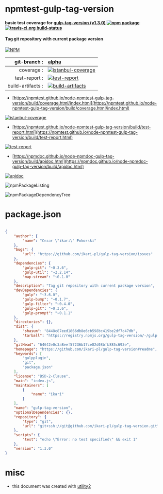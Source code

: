 # npmtest-gulp-tag-version

#### basic test coverage for  [gulp-tag-version (v1.3.0)](https://github.com/ikari-pl/gulp-tag-version#readme)  [![npm package](https://img.shields.io/npm/v/npmtest-gulp-tag-version.svg?style=flat-square)](https://www.npmjs.org/package/npmtest-gulp-tag-version) [![travis-ci.org build-status](https://api.travis-ci.org/npmtest/node-npmtest-gulp-tag-version.svg)](https://travis-ci.org/npmtest/node-npmtest-gulp-tag-version)

#### Tag git repository with current package version

[![NPM](https://nodei.co/npm/gulp-tag-version.png?downloads=true&downloadRank=true&stars=true)](https://www.npmjs.com/package/gulp-tag-version)

| git-branch : | [alpha](https://github.com/npmtest/node-npmtest-gulp-tag-version/tree/alpha)|
|--:|:--|
| coverage : | [![istanbul-coverage](https://npmtest.github.io/node-npmtest-gulp-tag-version/build/coverage.badge.svg)](https://npmtest.github.io/node-npmtest-gulp-tag-version/build/coverage.html/index.html)|
| test-report : | [![test-report](https://npmtest.github.io/node-npmtest-gulp-tag-version/build/test-report.badge.svg)](https://npmtest.github.io/node-npmtest-gulp-tag-version/build/test-report.html)|
| build-artifacts : | [![build-artifacts](https://npmtest.github.io/node-npmtest-gulp-tag-version/glyphicons_144_folder_open.png)](https://github.com/npmtest/node-npmtest-gulp-tag-version/tree/gh-pages/build)|

- [https://npmtest.github.io/node-npmtest-gulp-tag-version/build/coverage.html/index.html](https://npmtest.github.io/node-npmtest-gulp-tag-version/build/coverage.html/index.html)

[![istanbul-coverage](https://npmtest.github.io/node-npmtest-gulp-tag-version/build/screenCapture.buildCi.browser.%252Ftmp%252Fbuild%252Fcoverage.lib.html.png)](https://npmtest.github.io/node-npmtest-gulp-tag-version/build/coverage.html/index.html)

- [https://npmtest.github.io/node-npmtest-gulp-tag-version/build/test-report.html](https://npmtest.github.io/node-npmtest-gulp-tag-version/build/test-report.html)

[![test-report](https://npmtest.github.io/node-npmtest-gulp-tag-version/build/screenCapture.buildCi.browser.%252Ftmp%252Fbuild%252Ftest-report.html.png)](https://npmtest.github.io/node-npmtest-gulp-tag-version/build/test-report.html)

- [https://npmdoc.github.io/node-npmdoc-gulp-tag-version/build/apidoc.html](https://npmdoc.github.io/node-npmdoc-gulp-tag-version/build/apidoc.html)

[![apidoc](https://npmdoc.github.io/node-npmdoc-gulp-tag-version/build/screenCapture.buildCi.browser.%252Ftmp%252Fbuild%252Fapidoc.html.png)](https://npmdoc.github.io/node-npmdoc-gulp-tag-version/build/apidoc.html)

![npmPackageListing](https://npmtest.github.io/node-npmtest-gulp-tag-version/build/screenCapture.npmPackageListing.svg)

![npmPackageDependencyTree](https://npmtest.github.io/node-npmtest-gulp-tag-version/build/screenCapture.npmPackageDependencyTree.svg)



# package.json

```json

{
    "author": {
        "name": "Cezar \"ikari\" Pokorski"
    },
    "bugs": {
        "url": "https://github.com/ikari-pl/gulp-tag-version/issues"
    },
    "dependencies": {
        "gulp-git": "~0.3.6",
        "gulp-util": "~2.2.14",
        "map-stream": "~0.1.0"
    },
    "description": "Tag git repository with current package version",
    "devDependencies": {
        "gulp": "~3.6.0",
        "gulp-bump": "~0.1.7",
        "gulp-filter": "~0.4.0",
        "gulp-git": "~0.3.6",
        "gulp-prompt": "~0.1.1"
    },
    "directories": {},
    "dist": {
        "shasum": "8448c87eed1866db8e6cb598bc419be2df7c47db",
        "tarball": "https://registry.npmjs.org/gulp-tag-version/-/gulp-tag-version-1.3.0.tgz"
    },
    "gitHead": "64642e0c3a8eef57236b17ce82d08bfb885c693e",
    "homepage": "https://github.com/ikari-pl/gulp-tag-version#readme",
    "keywords": [
        "gulpplugin",
        "git",
        "package.json"
    ],
    "license": "BSD-2-Clause",
    "main": "index.js",
    "maintainers": [
        {
            "name": "ikari"
        }
    ],
    "name": "gulp-tag-version",
    "optionalDependencies": {},
    "repository": {
        "type": "git",
        "url": "git+ssh://git@github.com/ikari-pl/gulp-tag-version.git"
    },
    "scripts": {
        "test": "echo \"Error: no test specified\" && exit 1"
    },
    "version": "1.3.0"
}
```



# misc
- this document was created with [utility2](https://github.com/kaizhu256/node-utility2)
